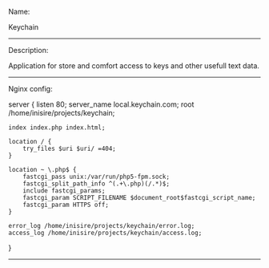 Name:

Keychain

---------------------------------------

Description:

Application for store and comfort access to keys and other usefull text data.

---------------------------------------

Nginx config:

server {
	listen 80;
	server_name local.keychain.com;
	root /home/inisire/projects/keychain;

	index index.php index.html;

	location / {
		try_files $uri $uri/ =404;
	}

	location ~ \.php$ {
		fastcgi_pass unix:/var/run/php5-fpm.sock;
		fastcgi_split_path_info ^(.+\.php)(/.*)$;
		include fastcgi_params;
		fastcgi_param SCRIPT_FILENAME $document_root$fastcgi_script_name;
		fastcgi_param HTTPS off;
	}

	error_log /home/inisire/projects/keychain/error.log;
	access_log /home/inisire/projects/keychain/access.log;
}

-------------------------------------
